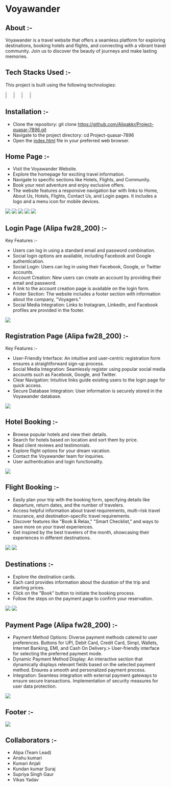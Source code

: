 <h1>Voyawander</h1>

## About :-

Voyawander is a travel website that offers a seamless platform for exploring destinations, booking hotels and flights, and connecting with a vibrant travel community. Join us to discover the beauty of journeys and make lasting memories.

## Tech Stacks Used :-

This project is built using the following technologies:

<div Style="display:flex;">
   <img style="width:5%;height:5%;"src="https://github.com/Alipakkr/Project-quasar-7896/blob/main/javascript.png">
   <img style="width:5%;height:5%;"src="https://github.com/Alipakkr/Project-quasar-7896/blob/main/html.png">
    <img style="width:5%;height:5%;"src="https://github.com/Alipakkr/Project-quasar-7896/blob/main/css.png">
    <img style="width:5%;height:5%;"src="https://github.com/Alipakkr/Project-quasar-7896/blob/main/git.png">
</div>

## Installation :-

- Clone the repository: git clone <a href="https://github.com/Alipakkr/Voyawander.git">https://github.com/Alipakkr/Project-quasar-7896.git</a>
- Navigate to the project directory: cd Project-quasar-7896
- Open the <a href="index.html">index.html</a> file in your preferred web browser.

## Home Page :-

- Visit the Voyawander Website.
- Explore the homepage for exciting travel information.
- Navigate to specific sections like Hotels, Flights, and Community.
- Book your next adventure and enjoy exclusive offers.
- The website features a responsive navigation bar with links to Home, About Us, Hotels, Flights, Contact Us, and Login pages.
It includes a logo and a menu icon for mobile devices.
  
<img src="https://github.com/Alipakkr/Project-quasar-7896/blob/main/image/admin1.png">
<img src="https://github.com/Alipakkr/Project-quasar-7896/blob/main/image/admin2.png">
<img src="https://github.com/Alipakkr/Project-quasar-7896/blob/main/image/admin3.png">
<img src="https://github.com/Alipakkr/Project-quasar-7896/blob/main/image/admin4.png">
<img src="https://github.com/Alipakkr/Project-quasar-7896/blob/main/image/admin5.jpg">

## Login Page (Alipa fw28_200)  :-
Key Features :-
 <ul>
        <li>Users can log in using a standard email and password combination.</li>
        <li>Social login options are available, including Facebook and Google authentication.</li>
        <li>Social Login: Users can log in using their Facebook, Google, or Twitter accounts.</li>
        <li>Account Creation: New users can create an account by providing their email and password.</li>
        <li>A link to the account creation page is available on the login form.</li>
        <li>Footer Section: The website includes a footer section with information about the company, "Voyagers."</li>
        <li>Social Media Integration: Links to Instagram, LinkedIn, and Facebook profiles are provided in the footer.</li>
      </ul>
<img src="https://github.com/Alipakkr/Project-quasar-7896/blob/main/image/Screenshot%20(1157).png">

## Registration Page  (Alipa fw28_200)  :-

Key Features :-
<ul>
       <li>User-Friendly Interface: An intuitive and user-centric registration form ensures a straightforward sign-up process.</li>
       <li>Social Media Integration: Seamlessly register using popular social media accounts such as Facebook, Google, and Twitter.</li>
       <li>Clear Navigation: Intuitive links guide existing users to the login page for quick access.</li>
       <li>Secure Database Integration: User information is securely stored in the Voyawander database.</li>
</ul>

<img src="https://github.com/Alipakkr/Project-quasar-7896/blob/main/image/Screenshot%20(1158).png">

## Hotel Booking :-

- Browse popular hotels and view their details.
- Search for hotels based on location and sort them by price.
- Read client reviews and testimonials.
- Explore flight options for your dream vacation.
- Contact the Voyawander team for inquiries.
- User authentication and login functionality.

<img src="https://github.com/Alipakkr/Project-quasar-7896/blob/main/image/hotel.jpg">


## Flight Booking :-

-  Easily plan your trip with the booking form, specifying details like departure, return dates, and the number of travelers.
-  Access helpful information about travel requirements, multi-risk travel insurance, and destination-specific travel requirements.
-  Discover features like "Book & Relax," "Smart Checklist," and ways to save more on your travel experiences.
-  Get inspired by the best travelers of the month, showcasing their experiences in different destinations.

<img src="https://github.com/Alipakkr/Project-quasar-7896/blob/main/image/flight.png">
<img src="https://github.com/Alipakkr/Project-quasar-7896/blob/main/image/flight2.png">



## Destinations :-

- Explore the destination cards.
- Each card provides information about the duration of the trip and starting prices.
- Click on the "Book" button to initiate the booking process.
- Follow the steps on the payment page to confirm your reservation.

<img src="https://github.com/Alipakkr/Project-quasar-7896/blob/main/image/dest1.png">
<img src="https://github.com/Alipakkr/Project-quasar-7896/blob/main/image/dest2.png">

## Payment Page (Alipa fw28_200) :-
<ul>
      <li>Payment Method Options:
      Diverse payment methods catered to user preferences.
       Buttons for UPI, Debit Card, Credit Card, Simpl, Wallets, Internet Banking, EMI, and Cash On Delivery.>
      User-friendly interface for selecting the preferred payment mode.</li>
      <li>Dynamic Payment Method Display:
        An interactive section that dynamically displays relevant fields based on the selected payment method.
        Ensures a smooth and personalized payment process.</li>
      <li> Integration:
        Seamless integration with external payment gateways to ensure secure transactions.
        Implementation of security measures for user data protection.
        </li>
    </ul>


<img src="https://github.com/Alipakkr/Project-quasar-7896/blob/main/image/payment.png">

## Footer :-
<img src="https://github.com/Alipakkr/Project-quasar-7896/blob/main/image/footer.png">

## Collaborators :-

  - Alipa (Team Lead)
  - Anshu kumari
  - Kumari Anjali
  - Kundan kumar Suraj
  - Supriya Singh Gaur
  - Vikas Yadav

